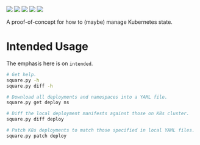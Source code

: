 [![](https://img.shields.io/badge/license-Apache%202-blue.svg)]()
[![](https://img.shields.io/badge/python-3.7-blue.svg)]()
[![](https://img.shields.io/circleci/project/github/olitheolix/square/master.svg?style=flat)]()
[![](https://img.shields.io/codecov/c/github/olitheolix/square.svg?style=flat)]()
[![](https://img.shields.io/badge/status-dev-orange.svg)]()


A proof-of-concept for how to (maybe) manage Kubernetes state.

# Intended Usage

The emphasis here is on `intended`.

```bash
# Get help.
square.py -h
square.py diff -h

# Download all deployments and namespaces into a YAML file.
square.py get deploy ns

# Diff the local deployment manifests against those on K8s cluster.
square.py diff deploy

# Patch K8s deployments to match those specified in local YAML files.
square.py patch deploy
```
